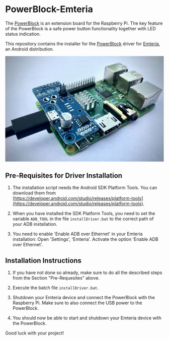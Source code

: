 # PowerBlock-Emteria

The [PowerBlock](https://blog.petrockblock.com/powerblock/) is an extension board for the Raspberry Pi. The key feature of the PowerBlock is a safe power button functionality together with LED status indication.

This repository contains the installer for the [PowerBlock](https://blog.petrockblock.com/powerblock/) driver for [Emteria](https://emteria.com/), an Android distribution. 

![PowerBlock attached to Raspberry Pi](powerblock_thumb.jpg)

## Pre-Requisites for Driver Installation

1. The installation script needs the Android SDK Platform Tools. You can download them from [https://developer.android.com/studio/releases/platform-tools](https://developer.android.com/studio/releases/platform-tools).

2. When you have installed the SDK Platform Tools, you need to set the variable `ADB_TOOL` in the file `installDriver.bat` to the correct path of your ADB installation.

3. You need to enable 'Enable ADB over Ethernet' in your Emteria installation: Open 'Settings', 'Emteria'. Activate the option 'Enable ADB over Ethernet'.

## Installation Instructions

1. If you have not done so already, make sure to do all the described steps from the Section "Pre-Requesites" above.

2. Execute the batch file `installDriver.bat`.

3. Shutdown your Emteria device and connect the PowerBlock with the Raspberry Pi. Make sure to also connect the USB power to the PowerBlock.

4. You should now be able to start and shutdown your Emteria device with the PowerBlock.


Good luck with your project!